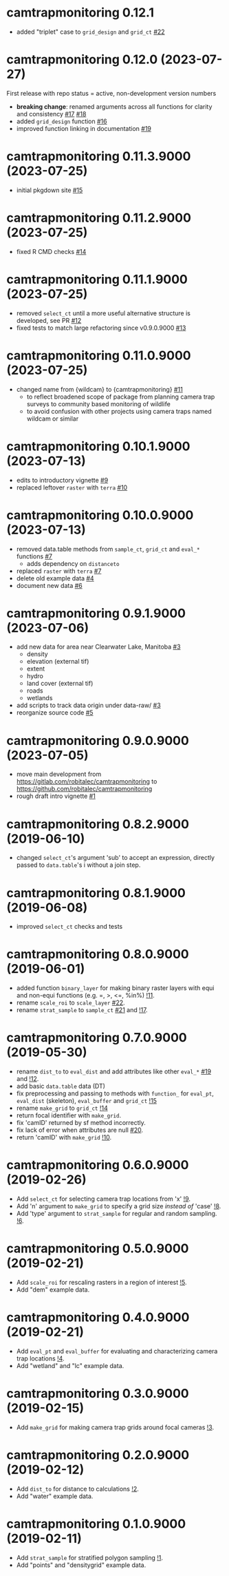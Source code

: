 # camtrapmonitoring 0.12.1

* added "triplet" case to `grid_design` and `grid_ct` [#22](https://github.com/robitalec/camtrapmonitoring/pull/22)



# camtrapmonitoring 0.12.0 (2023-07-27)

First release with repo status = active, non-development version numbers

* **breaking change**: renamed arguments across all functions for clarity and 
consistency [#17](https://github.com/robitalec/camtrapmonitoring/pull/17)
 [#18](https://github.com/robitalec/camtrapmonitoring/pull/18)
* added `grid_design` function [#16](https://github.com/robitalec/camtrapmonitoring/pull/16)
* improved function linking in documentation [#19](https://github.com/robitalec/camtrapmonitoring/pull/19)



# camtrapmonitoring 0.11.3.9000 (2023-07-25)

* initial pkgdown site [#15](https://github.com/robitalec/camtrapmonitoring/pull/15)



# camtrapmonitoring 0.11.2.9000 (2023-07-25)

* fixed R CMD checks [#14](https://github.com/robitalec/camtrapmonitoring/pull/14)



# camtrapmonitoring 0.11.1.9000 (2023-07-25)

* removed `select_ct` until a more useful alternative structure is developed, see PR [#12](https://github.com/robitalec/camtrapmonitoring/pull/12)
* fixed tests to match large refactoring since v0.9.0.9000 [#13](https://github.com/robitalec/camtrapmonitoring/pull/13)


# camtrapmonitoring 0.11.0.9000 (2023-07-25)

* changed name from {wildcam} to {camtrapmonitoring} [#11](https://github.com/robitalec/camtrapmonitoring/pull/11)
	- to reflect broadened scope of package from planning camera trap surveys to community based monitoring of wildlife
  - to avoid confusion with other projects using camera traps named wildcam or similar



# camtrapmonitoring 0.10.1.9000 (2023-07-13)

* edits to introductory vignette [#9](https://github.com/robitalec/camtrapmonitoring/pull/9)
* replaced leftover `raster` with `terra` [#10](https://github.com/robitalec/camtrapmonitoring/pull/10)



# camtrapmonitoring 0.10.0.9000 (2023-07-13)

* removed data.table methods from `sample_ct`, `grid_ct` and `eval_*` functions [#7](https://github.com/robitalec/camtrapmonitoring/pull/7)
	- adds dependency on `distanceto`
* replaced `raster` with `terra` [#7](https://github.com/robitalec/camtrapmonitoring/pull/7)
* delete old example data [#4](https://github.com/robitalec/camtrapmonitoring/pull/4)
* document new data [#6](https://github.com/robitalec/camtrapmonitoring/pull/6)



# camtrapmonitoring 0.9.1.9000 (2023-07-06)

* add new data for area near Clearwater Lake, Manitoba [#3](https://github.com/robitalec/camtrapmonitoring/pull/3)
	- density
	- elevation (external tif)
	- extent
	- hydro
	- land cover (external tif)
	- roads
	- wetlands
* add scripts to track data origin under data-raw/ [#3](https://github.com/robitalec/camtrapmonitoring/pull/3)
* reorganize source code [#5](https://github.com/robitalec/camtrapmonitoring/pull/5)



# camtrapmonitoring 0.9.0.9000 (2023-07-05)

* move main development from https://gitlab.com/robitalec/camtrapmonitoring to https://github.com/robitalec/camtrapmonitoring
* rough draft intro vignette [#1](https://github.com/robitalec/camtrapmonitoring/pull/1)



# camtrapmonitoring 0.8.2.9000 (2019-06-10)

* changed `select_ct`'s argument 'sub' to accept an expression, directly passed to `data.table`'s i without a join step. 



# camtrapmonitoring 0.8.1.9000 (2019-06-08)

* improved `select_ct` checks and tests



# camtrapmonitoring 0.8.0.9000 (2019-06-01) 

* added function `binary_layer` for making binary raster layers with equi and non-equi functions (e.g. =, >, <=, %in%) [!11](https://gitlab.com/robitalec/camtrapmonitoring/merge_requests/11).
* rename `scale_roi` to `scale_layer` [#22](https://gitlab.com/robitalec/camtrapmonitoring/issues/22). 
* rename `strat_sample` to `sample_ct` [#21](https://gitlab.com/robitalec/camtrapmonitoring/issues/21) and [!17](https://gitlab.com/robitalec/camtrapmonitoring/merge_requests/17). 



# camtrapmonitoring 0.7.0.9000 (2019-05-30) 

* rename `dist_to` to `eval_dist` and add attributes like other `eval_*` [#19](https://gitlab.com/robitalec/camtrapmonitoring/issues/19) and [!12](https://gitlab.com/robitalec/camtrapmonitoring/merge_requests/12). 
* add basic `data.table` data (DT)
* fix preprocessing and passing to methods with `function_` for `eval_pt`, `eval_dist` (skeleton), `eval_buffer` and `grid_ct`  [!15](https://gitlab.com/robitalec/camtrapmonitoring/merge_requests/15) 
* rename `make_grid` to `grid_ct` [!14](https://gitlab.com/robitalec/camtrapmonitoring/merge_requests/14) 
* return focal identifier with `make_grid`. 
* fix 'camID' returned by sf method incorrectly. 
* fix lack of error when attributes are null [#20](https://gitlab.com/robitalec/camtrapmonitoring/issues/20). 
* return 'camID' with `make_grid` [!10](https://gitlab.com/robitalec/camtrapmonitoring/merge_requests/10). 



# camtrapmonitoring 0.6.0.9000 (2019-02-26) 

* Add `select_ct` for selecting camera trap locations from 'x' [!9](https://gitlab.com/robitalec/camtrapmonitoring/merge_requests/9). 
* Add 'n' argument to `make_grid` to specify a grid size *instead of* 'case' [!8](https://gitlab.com/robitalec/camtrapmonitoring/merge_requests/8). 
* Add 'type' argument to `strat_sample` for regular and random sampling. [!6](https://gitlab.com/robitalec/camtrapmonitoring/merge_requests/6). 



# camtrapmonitoring 0.5.0.9000 (2019-02-21) 

* Add `scale_roi` for rescaling rasters in a region of interest  [!5](https://gitlab.com/robitalec/camtrapmonitoring/merge_requests/5). 
* Add "dem" example data. 



# camtrapmonitoring 0.4.0.9000 (2019-02-21) 

* Add `eval_pt` and `eval_buffer` for evaluating and characterizing camera trap locations [!4](https://gitlab.com/robitalec/camtrapmonitoring/merge_requests/4). 
* Add "wetland" and "lc" example data. 



# camtrapmonitoring 0.3.0.9000 (2019-02-15) 

* Add `make_grid` for making camera trap grids around focal cameras [!3](https://gitlab.com/robitalec/camtrapmonitoring/merge_requests/3). 



# camtrapmonitoring 0.2.0.9000 (2019-02-12) 

* Add `dist_to` for distance to calculations [!2](https://gitlab.com/robitalec/camtrapmonitoring/merge_requests/2). 
* Add "water" example data. 



# camtrapmonitoring 0.1.0.9000 (2019-02-11) 

* Add `strat_sample` for stratified polygon sampling [!1](https://gitlab.com/robitalec/camtrapmonitoring/merge_requests/1). 
* Add "points" and "densitygrid" example data. 

